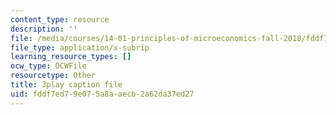 ```yaml
---
content_type: resource
description: ''
file: /media/courses/14-01-principles-of-microeconomics-fall-2018/fddf7ed79e075a8aaecb2a62da37ed27_jsiCft5v2dk.vtt
file_type: application/x-subrip
learning_resource_types: []
ocw_type: OCWFile
resourcetype: Other
title: 3play caption file
uid: fddf7ed7-9e07-5a8a-aecb-2a62da37ed27
---
```

